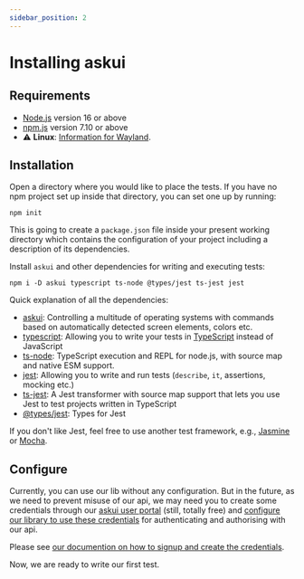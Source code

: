 ```yaml
---
sidebar_position: 2
---
```


# Installing askui

## Requirements

- [Node.js](https://nodejs.org/) version 16 or above
- [npm.js](https://www.npmjs.com/) version 7.10 or above
- :warning: **Linux**: [Information for Wayland](../07-Troubleshooting/linux.md###wayland).

## Installation

Open a directory where you would like to place the tests. If you have no npm project set up inside that directory, you can set one up by running:

```shell
npm init
```

This is going to create a `package.json` file inside your present working directory which contains the configuration of your project including a description of its dependencies.

Install `askui` and other dependencies for writing and executing tests:

```shell
npm i -D askui typescript ts-node @types/jest ts-jest jest
```

Quick explanation of all the dependencies:
- [askui](https://www.npmjs.com/package/askui): Controlling a multitude of operating systems with commands based on automatically detected screen elements, colors etc.
- [typescript](https://www.npmjs.com/package/typescript): Allowing you to write your tests in [TypeScript](https://www.typescriptlang.org/) instead of JavaScript
- [ts-node](https://www.npmjs.com/package/ts-node): TypeScript execution and REPL for node.js, with source map and native ESM support.
- [jest](https://www.npmjs.com/package/jest): Allowing you to write and run tests (`describe`, `it`, assertions, mocking etc.)
- [ts-jest](https://www.npmjs.com/package/ts-jest): A Jest transformer with source map support that lets you use Jest to test projects written in TypeScript
- [@types/jest](https://www.npmjs.com/package/@types/jest): Types for Jest

If you don't like Jest, feel free to use another test framework, e.g., [Jasmine](https://jasmine.github.io/) or [Mocha](https://mochajs.org/).


## Configure

Currently, you can use our lib without any configuration. But in the future, as we need to prevent misuse of our api, we may need you to create some credentials through our [askui user portal](https://app.askui.com/) (still, totally free) and [configure our library to use these credentials](../../api/06-Configuration/askui-ui-control-client.md#credentials) for authenticating and authorising with our api.

Please see [our documention on how to signup and create the credentials](../08-askui%20User%20Portal/signup.md).

Now, we are ready to write our first test.
